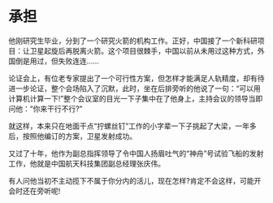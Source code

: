 # 承担

他刚研究生毕业，分到了一个研究火箭的机构工作。正好，中国接了一个新科研项目：让卫星起旋后再脱离火箭。这个项目很棘手，中国以前从未用过这种方式，外国倒是用过，但失败连连…… 

论证会上，有位老专家提出了一个可行性方案，但怎样才能满足人轨精度，却有待进一步论证，整个会场陷入了沉默，此时，坐在后排旁听的他说了一句：“可以用计算机计算一下!”整个会议室的目光一下子集中在了他身上，主持会议的领导当即问他：“你来干行不行?” 

就这样，本来只在地面干点“拧螺丝钉”工作的小字辈一下子挑起了大梁，一年多后，按照他编订的方案，卫星发射成功。 

又过了十年，他作为副总指挥领导了令中国人扬眉吐气的“神舟”号试验飞船的发射工作，他就是中国航天科技集团副总经理张庆伟。 

有人问他当初不主动揽下不属于你分内的活儿，现在怎样?肯定不会这样，可能开会时还在旁听呢!
 